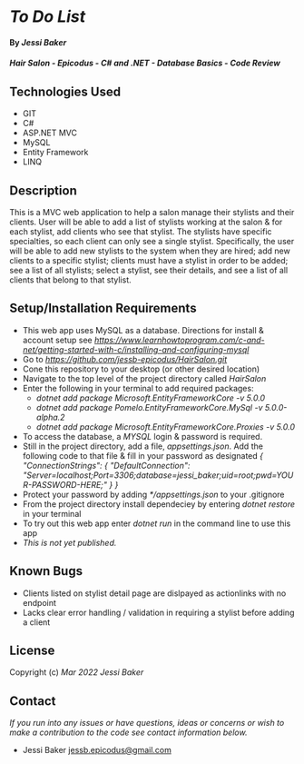 # _To Do List_

#### By _**Jessi Baker**_

#### _Hair Salon - Epicodus - C# and .NET - Database Basics - Code Review_

## Technologies Used

* GIT
* C#
* ASP.NET MVC
* MySQL
* Entity Framework
* LINQ

## Description

This is a MVC web application to help a salon manage their stylists and their clients. User will be able to add a list of stylists working at the salon & for each stylist, add clients who see that stylist. The stylists have specific specialties, so each client can only see a single stylist. Specifically, the user will be able to add new stylists to the system when they are hired; add new clients to a specific stylist; clients must have a stylist in order to be added; see a list of all stylists; select a stylist, see their details, and see a list of all clients that belong to that stylist.

## Setup/Installation Requirements

* This web app uses MySQL as a database.  Directions for install & account setup see _https://www.learnhowtoprogram.com/c-and-net/getting-started-with-c/installing-and-configuring-mysql_
* Go to _https://github.com/jessb-epicodus/HairSalon.git_
* Cone this repository to your desktop (or other desired location)
* Navigate to the top level of the project directory called _HairSalon_
* Enter the following in your terminal to add required packages:
  * _dotnet add package Microsoft.EntityFrameworkCore -v 5.0.0_
  * _dotnet add package Pomelo.EntityFrameworkCore.MySql -v 5.0.0-alpha.2_
  * _dotnet add package Microsoft.EntityFrameworkCore.Proxies -v 5.0.0_
* To access the database, a _MYSQL_ login & password is required.
* Still in the project directory, add a file, _appsettings.json_.  Add the following code to that file & fill in your password as designated
  _{_
    _"ConnectionStrings": {_
        _"DefaultConnection": "Server=localhost;Port=3306;database=jessi_baker;uid=root;pwd=YOUR-PASSWORD-HERE;"_
    _}_
  _}_
* Protect your password by adding _*/appsettings.json_ to your .gitignore
* From the project directory install dependeciey by entering _dotnet restore_ in your terminal
* To try out this web app enter _dotnet run_ in the command line to use this app
* _This is not yet published._

## Known Bugs

* Clients listed on stylist detail page are dislpayed as actionlinks with no endpoint
* Lacks clear error handling / validation in requiring a stylist before adding a client

## License

Copyright (c) _Mar 2022_ _Jessi Baker_

## Contact

_If you run into any issues or have questions, ideas or concerns or wish to make a contribution to the code see contact information below._
* Jessi Baker <jessb.epicodus@gmail.com>